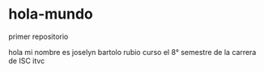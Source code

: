 # hola-mundo
primer repositorio

hola mi nombre es  joselyn bartolo rubio curso el  8° semestre de la carrera de ISC
itvc
